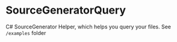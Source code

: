 # SourceGeneratorQuery
C# SourceGenerator Helper, which helps you query your files.
See <code>/examples</code> folder
